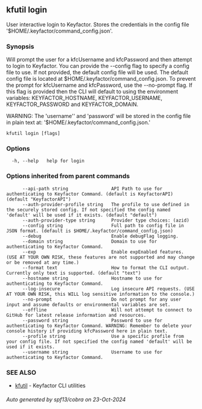 ## kfutil login

User interactive login to Keyfactor. Stores the credentials in the config file '$HOME/.keyfactor/command_config.json'.

### Synopsis

Will prompt the user for a kfcUsername and kfcPassword and then attempt to login to Keyfactor.
You can provide the --config flag to specify a config file to use. If not provided, the default
config file will be used. The default config file is located at $HOME/.keyfactor/command_config.json.
To prevent the prompt for kfcUsername and kfcPassword, use the --no-prompt flag. If this flag is provided then
the CLI will default to using the environment variables: KEYFACTOR_HOSTNAME, KEYFACTOR_USERNAME, 
KEYFACTOR_PASSWORD and KEYFACTOR_DOMAIN.

WARNING: The 'username'' and 'password' will be stored in the config file in plain text at: 
'$HOME/.keyfactor/command_config.json.'


```
kfutil login [flags]
```

### Options

```
  -h, --help   help for login
```

### Options inherited from parent commands

```
      --api-path string                API Path to use for authenticating to Keyfactor Command. (default is KeyfactorAPI) (default "KeyfactorAPI")
      --auth-provider-profile string   The profile to use defined in the securely stored config. If not specified the config named 'default' will be used if it exists. (default "default")
      --auth-provider-type string      Provider type choices: (azid)
      --config string                  Full path to config file in JSON format. (default is $HOME/.keyfactor/command_config.json)
      --debug                          Enable debugFlag logging.
      --domain string                  Domain to use for authenticating to Keyfactor Command.
      --exp                            Enable expEnabled features. (USE AT YOUR OWN RISK, these features are not supported and may change or be removed at any time.)
      --format text                    How to format the CLI output. Currently only text is supported. (default "text")
      --hostname string                Hostname to use for authenticating to Keyfactor Command.
      --log-insecure                   Log insecure API requests. (USE AT YOUR OWN RISK, this WILL log sensitive information to the console.)
      --no-prompt                      Do not prompt for any user input and assume defaults or environmental variables are set.
      --offline                        Will not attempt to connect to GitHub for latest release information and resources.
      --password string                Password to use for authenticating to Keyfactor Command. WARNING: Remember to delete your console history if providing kfcPassword here in plain text.
      --profile string                 Use a specific profile from your config file. If not specified the config named 'default' will be used if it exists.
      --username string                Username to use for authenticating to Keyfactor Command.
```

### SEE ALSO

* [kfutil](kfutil.md)	 - Keyfactor CLI utilities

###### Auto generated by spf13/cobra on 23-Oct-2024
